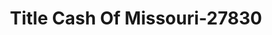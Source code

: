 ---
f_zip-code: 63775
f_state-code: MO
title: Title Cash Of Missouri-27830
f_phone: 573-547-7642
f_city-only: Perryville
f_address: 1605 S Perryville Blvd Perryville
f_location-unique-id: '27830'
slug: title-cash-of-missouri-27830
updated-on: '2024-05-30T13:46:58.046Z'
created-on: '2024-05-30T13:36:59.803Z'
published-on: '2024-05-30T13:54:32.469Z'
f_city-state: cms/city/perryville-mo.md
f_company: cms/company/title-cash-of-missouri.md
f_state: cms/state/missouri.md
layout: '[payday-loan].html'
tags: payday-loan
---